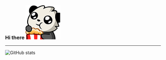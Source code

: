### Hi there ![test](/assets/pandapopcorn.png)

---

![GitHub stats](https://github-readme-stats.vercel.app/api?username=aghogwarts&count_private=true&theme=radical)
